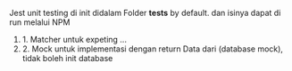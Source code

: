 Jest unit testing di init didalam Folder **tests** by default. dan isinya dapat di run melalui NPM

<ol>
    <li>1. Matcher untuk expeting ...</li>
    <li>2. Mock untuk implementasi dengan return Data dari (database mock), tidak boleh init database</li>
</ol>
